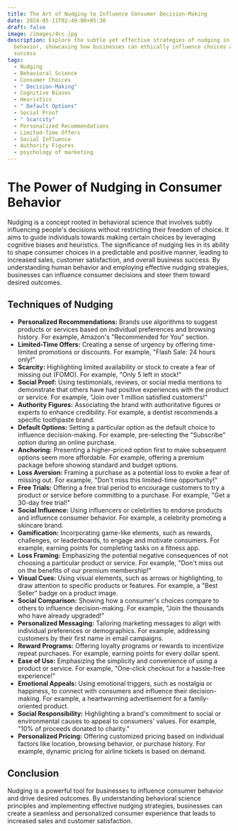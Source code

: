 ```yaml
---
title: The Art of Nudging to Influence Consumer Decision-Making
date: 2024-05-11T02:49:00+05:30
draft: false
image: /images/4cc.jpg
description: Explore the subtle yet effective strategies of nudging in consumer
  behavior, showcasing how businesses can ethically influence choices and drive
  success
tags:
  - Nudging
  - Behavioral Science
  - Consumer Choices
  - " Decision-Making"
  - Cognitive Biases
  - Heuristics
  - " Default Options"
  - Social Proof
  - " Scarcity"
  - Personalized Recommendations
  - Limited-Time Offers
  - Social Influence
  - Authority Figures
  - psychology of marketing
---
```

# The Power of Nudging in Consumer Behavior

Nudging is a concept rooted in behavioral science that involves subtly influencing people's decisions without restricting their freedom of choice. It aims to guide individuals towards making certain choices by leveraging cognitive biases and heuristics. The significance of nudging lies in its ability to shape consumer choices in a predictable and positive manner, leading to increased sales, customer satisfaction, and overall business success. By understanding human behavior and employing effective nudging strategies, businesses can influence consumer decisions and steer them toward desired outcomes.

## Techniques of Nudging

* **Personalized Recommendations:** Brands use algorithms to suggest products or services based on individual preferences and browsing history. For example, Amazon's "Recommended for You" section.
* **Limited-Time Offers:** Creating a sense of urgency by offering time-limited promotions or discounts. For example, "Flash Sale: 24 hours only!"
* **Scarcity:** Highlighting limited availability or stock to create a fear of missing out (FOMO). For example, "Only 5 left in stock!"
* **Social Proof:** Using testimonials, reviews, or social media mentions to demonstrate that others have had positive experiences with the product or service. For example, "Join over 1 million satisfied customers!"
* **Authority Figures:** Associating the brand with authoritative figures or experts to enhance credibility. For example, a dentist recommends a specific toothpaste brand.
* **Default Options:** Setting a particular option as the default choice to influence decision-making. For example, pre-selecting the "Subscribe" option during an online purchase.
* **Anchoring:** Presenting a higher-priced option first to make subsequent options seem more affordable. For example, offering a premium package before showing standard and budget options.
* **Loss Aversion:** Framing a purchase as a potential loss to evoke a fear of missing out. For example, "Don't miss this limited-time opportunity!"
* **Free Trials:** Offering a free trial period to encourage customers to try a product or service before committing to a purchase. For example, "Get a 30-day free trial!"
* **Social Influence:** Using influencers or celebrities to endorse products and influence consumer behavior. For example, a celebrity promoting a skincare brand.
* **Gamification:** Incorporating game-like elements, such as rewards, challenges, or leaderboards, to engage and motivate consumers. For example, earning points for completing tasks on a fitness app.
* **Loss Framing:** Emphasizing the potential negative consequences of not choosing a particular product or service. For example, "Don't miss out on the benefits of our premium membership!"
* **Visual Cues:** Using visual elements, such as arrows or highlighting, to draw attention to specific products or features. For example, a "Best Seller" badge on a product image.
* **Social Comparison:** Showing how a consumer's choices compare to others to influence decision-making. For example, "Join the thousands who have already upgraded!"
* **Personalized Messaging:** Tailoring marketing messages to align with individual preferences or demographics. For example, addressing customers by their first name in email campaigns.
* **Reward Programs:** Offering loyalty programs or rewards to incentivize repeat purchases. For example, earning points for every dollar spent.
* **Ease of Use:** Emphasizing the simplicity and convenience of using a product or service. For example, "One-click checkout for a hassle-free experience!"
* **Emotional Appeals:** Using emotional triggers, such as nostalgia or happiness, to connect with consumers and influence their decision-making. For example, a heartwarming advertisement for a family-oriented product.
* **Social Responsibility:** Highlighting a brand's commitment to social or environmental causes to appeal to consumers' values. For example, "10% of proceeds donated to charity."
* **Personalized Pricing:** Offering customized pricing based on individual factors like location, browsing behavior, or purchase history. For example, dynamic pricing for airline tickets is based on demand.

## Conclusion

Nudging is a powerful tool for businesses to influence consumer behavior and drive desired outcomes. By understanding behavioral science principles and implementing effective nudging strategies, businesses can create a seamless and personalized consumer experience that leads to increased sales and customer satisfaction.
